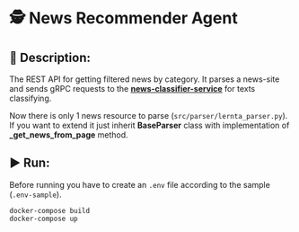 # 🕵️ News Recommender Agent

## 📖 Description:
The REST API for getting filtered news by category. It parses a news-site and sends gRPC requests to the [**news-classifier-service**](https://github.com/ONEPANTSU/news-classifier-service) for texts classifying.

Now there is only 1 news resource to parse (`src/parser/lernta_parser.py`). If you want to extend it just inherit **BaseParser** class with implementation of **_get_news_from_page** method.

## ▶️ Run:
Before running you have to create an `.env` file according to the sample (`.env-sample`).
```
docker-compose build
docker-compose up
```